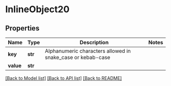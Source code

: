 # InlineObject20

## Properties
Name | Type | Description | Notes
------------ | ------------- | ------------- | -------------
**key** | **str** | Alphanumeric characters allowed in snake_case or kebab-case | 
**value** | **str** |  | 

[[Back to Model list]](../README.md#documentation-for-models) [[Back to API list]](../README.md#documentation-for-api-endpoints) [[Back to README]](../README.md)


